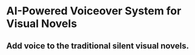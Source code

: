 # AI-Powered Voiceover System for Visual Novels

## Add voice to the traditional silent visual novels.
